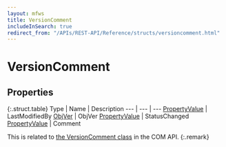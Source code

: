 ```yaml
---
layout: mfws
title: VersionComment
includeInSearch: true
redirect_from: "/APIs/REST-API/Reference/structs/versioncomment.html"
---
```


# VersionComment

## Properties

{:.struct.table}
Type | Name | Description
--- | --- | ---
[PropertyValue](../propertyvalue/) | LastModifiedBy
[ObjVer](../objver/) | ObjVer
[PropertyValue](../propertyvalue/) | StatusChanged
[PropertyValue](../propertyvalue/) | Comment

This is related to [the VersionComment class](https://developer.m-files.com/APIs/COM-API/Reference/index.html#MFilesAPI~VersionComment.html) in the COM API.
{:.remark}
